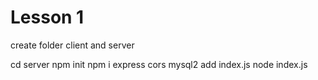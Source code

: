 # Lesson 1

create folder client and server

cd server
npm init
npm i express cors mysql2
add index.js
node index.js
